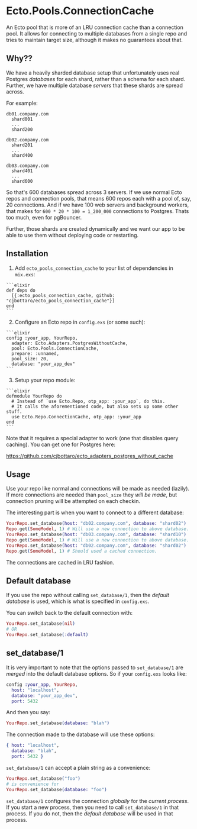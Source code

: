 # Ecto.Pools.ConnectionCache

An Ecto pool that is more of an LRU connection cache than a connection pool.
It allows for connecting to multiple databases from a single repo and tries
to maintain target size, although it makes no guarantees about that.

## Why??

We have a heavily sharded database setup that unfortunately uses real Postgres
_databases_ for each shard, rather than a schema for each shard. Further, we
have multiple database _servers_ that these shards are spread across.

For example:
```
db01.company.com
  shard001
  ...
  shard200

db02.company.com
  shard201
  ...
  shard400

db03.company.com
  shard401
  ...
  shard600
```

So that's 600 databases spread across 3 servers. If we use normal Ecto repos
and connection pools, that means 600 repos each with a pool of, say, 20
connections. And if we have 100 web servers and background workers, that makes
for `600 * 20 * 100 = 1_200_000` connections to Postgres. Thats too much,
even for pgBouncer.

Further, those shards are created dynamically and we want our app to be able
to use them without deploying code or restarting.

## Installation

  1. Add `ecto_pools_connection_cache` to your list of dependencies in `mix.exs`:

    ```elixir
    def deps do
      [{:ecto_pools_connection_cache, github: "cjbottaro/ecto_pools_connection_cache"}]
    end
    ```

  2. Configure an Ecto repo in `config.exs` (or some such):

    ```elixir
    config :your_app, YourRepo,
      adapter: Ecto.Adapters.PostgresWithoutCache,
      pool: Ecto.Pools.ConnectionCache,
      prepare: :unnamed,
      pool_size: 20,
      database: "your_app_dev"
    ```

  3. Setup your repo module:

    ```elixir
    defmodule YourRepo do
      # Instead of `use Ecto.Repo, otp_app: :your_app`, do this.
      # It calls the aforementioned code, but also sets up some other stuff.
      use Ecto.Repo.ConnectionCache, otp_app: :your_app
    end
    ```

Note that it requires a special adapter to work (one that disables query
caching). You can get one for Postgres here:

https://github.com/cjbottaro/ecto_adapters_postgres_without_cache

## Usage

Use your repo like normal and connections will be made as needed (lazily).
If more connections are needed than `pool_size` they _will be made_, but
connection pruning will be attempted on each checkin.

The interesting part is when you want to connect to a different database:

```elixir
YourRepo.set_database(host: "db02.company.com", database: "shard02")
Repo.get(SomeModel, 1) # Will use a new connection to above database.
YourRepo.set_database(host: "db03.company.com", database: "shard10")
Repo.get(SomeModel, 1) # Will use a new connection to above database.
YourRepo.set_database(host: "db02.company.com", database: "shard02")
Repo.get(SomeModel, 1) # Should used a cached connection.
```

The connections are cached in LRU fashion.

## Default database

If you use the repo without calling `set_database/1`, then the _default
database_ is used, which is what is specified in `config.exs`.

You can switch back to the default connection with:

```elixir
YourRepo.set_database(nil)
# OR
YourRepo.set_database(:default)
```

## set_database/1

It is very important to note that the options passed to `set_database/1` are
_merged_ into the default database options. So if your `config.exs` looks like:

```elixir
config :your_app, YourRepo,
  host: "localhost",
  database: "your_app_dev",
  port: 5432
```

And then you say:

```elixir
YourRepo.set_database(database: "blah")
```

The connection made to the database will use these options:

```elixir
{ host: "localhost",
  database: "blah",
  port: 5432 }
```

`set_database/1` can accept a plain string as a convenience:

```elixir
YourRepo.set_database("foo")
# is convenience for
YourRepo.set_database(database: "foo")
```

`set_database/1` configures the connection _globally_ for the _current process_.
If you start a new process, then you need to call `set_database/1` in that
process. If you do not, then the _default database_ will be used in that
process.
